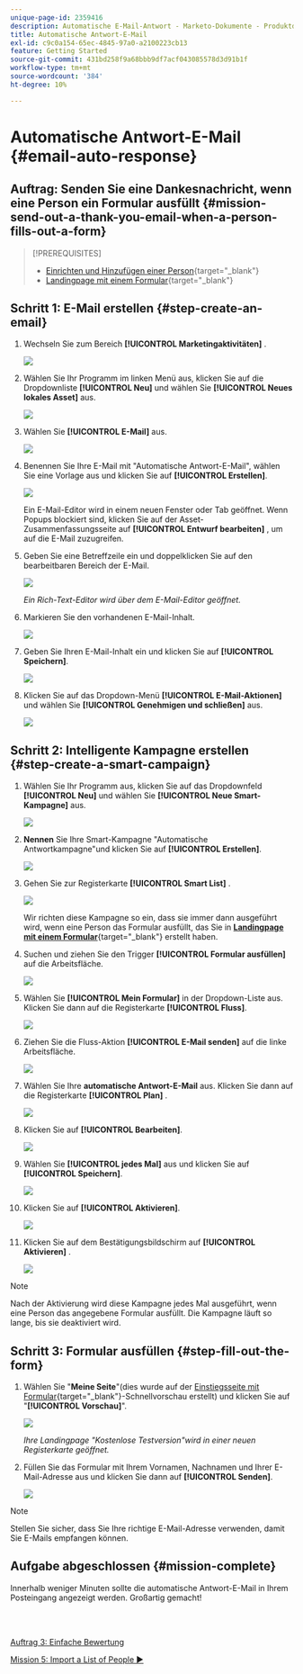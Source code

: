 ```yaml
---
unique-page-id: 2359416
description: Automatische E-Mail-Antwort - Marketo-Dokumente - Produktdokumentation
title: Automatische Antwort-E-Mail
exl-id: c9c0a154-65ec-4845-97a0-a2100223cb13
feature: Getting Started
source-git-commit: 431bd258f9a68bbb9df7acf043085578d3d91b1f
workflow-type: tm+mt
source-wordcount: '384'
ht-degree: 10%

---
```


# Automatische Antwort-E-Mail {#email-auto-response}

## Auftrag: Senden Sie eine Dankesnachricht, wenn eine Person ein Formular ausfüllt {#mission-send-out-a-thank-you-email-when-a-person-fills-out-a-form}

>[!PREREQUISITES]
>
>* [Einrichten und Hinzufügen einer Person](/help/marketo/getting-started/quick-wins/get-set-up-and-add-a-person.md){target="_blank"}
>* [Landingpage mit einem Formular](/help/marketo/getting-started/quick-wins/landing-page-with-a-form.md){target="_blank"}

## Schritt 1: E-Mail erstellen {#step-create-an-email}

1. Wechseln Sie zum Bereich **[!UICONTROL Marketingaktivitäten]** .

   ![](assets/email-auto-response-1.png)

1. Wählen Sie Ihr Programm im linken Menü aus, klicken Sie auf die Dropdownliste **[!UICONTROL Neu]** und wählen Sie **[!UICONTROL Neues lokales Asset]** aus.

   ![](assets/email-auto-response-2.png)

1. Wählen Sie **[!UICONTROL E-Mail]** aus.

   ![](assets/email-auto-response-3.png)

1. Benennen Sie Ihre E-Mail mit &quot;Automatische Antwort-E-Mail&quot;, wählen Sie eine Vorlage aus und klicken Sie auf **[!UICONTROL Erstellen]**.

   ![](assets/email-auto-response-4.png)

   Ein E-Mail-Editor wird in einem neuen Fenster oder Tab geöffnet. Wenn Popups blockiert sind, klicken Sie auf der Asset-Zusammenfassungsseite auf **[!UICONTROL Entwurf bearbeiten]** , um auf die E-Mail zuzugreifen.

1. Geben Sie eine Betreffzeile ein und doppelklicken Sie auf den bearbeitbaren Bereich der E-Mail.

   ![](assets/email-auto-response-5.png)

   _Ein Rich-Text-Editor wird über dem E-Mail-Editor geöffnet._

1. Markieren Sie den vorhandenen E-Mail-Inhalt.

   ![](assets/email-auto-response-6.png)

1. Geben Sie Ihren E-Mail-Inhalt ein und klicken Sie auf **[!UICONTROL Speichern]**.

   ![](assets/email-auto-response-7.png)

1. Klicken Sie auf das Dropdown-Menü **[!UICONTROL E-Mail-Aktionen]** und wählen Sie **[!UICONTROL Genehmigen und schließen]** aus.

   ![](assets/email-auto-response-8.png)

## Schritt 2: Intelligente Kampagne erstellen {#step-create-a-smart-campaign}

1. Wählen Sie Ihr Programm aus, klicken Sie auf das Dropdownfeld **[!UICONTROL Neu]** und wählen Sie **[!UICONTROL Neue Smart-Kampagne]** aus.

   ![](assets/email-auto-response-9.png)

1. **Nennen** Sie Ihre Smart-Kampagne &quot;Automatische Antwortkampagne&quot;und klicken Sie auf **[!UICONTROL Erstellen]**.

   ![](assets/email-auto-response-10.png)

1. Gehen Sie zur Registerkarte **[!UICONTROL Smart List]** .

   ![](assets/email-auto-response-11.png)

   Wir richten diese Kampagne so ein, dass sie immer dann ausgeführt wird, wenn eine Person das Formular ausfüllt, das Sie in [**Landingpage mit einem Formular**](/help/marketo/getting-started/quick-wins/landing-page-with-a-form.md){target="_blank"} erstellt haben.

1. Suchen und ziehen Sie den Trigger **[!UICONTROL Formular ausfüllen]** auf die Arbeitsfläche.

   ![](assets/email-auto-response-12.png)

1. Wählen Sie **[!UICONTROL Mein Formular]** in der Dropdown-Liste aus. Klicken Sie dann auf die Registerkarte **[!UICONTROL Fluss]**.

   ![](assets/email-auto-response-13.png)

1. Ziehen Sie die Fluss-Aktion **[!UICONTROL E-Mail senden]** auf die linke Arbeitsfläche.

   ![](assets/email-auto-response-14.png)

1. Wählen Sie Ihre **automatische Antwort-E-Mail** aus. Klicken Sie dann auf die Registerkarte **[!UICONTROL Plan]** .

   ![](assets/email-auto-response-15.png)

1. Klicken Sie auf **[!UICONTROL Bearbeiten]**.

   ![](assets/email-auto-response-16.png)

1. Wählen Sie **[!UICONTROL jedes Mal]** aus und klicken Sie auf **[!UICONTROL Speichern]**.

   ![](assets/email-auto-response-17.png)

1. Klicken Sie auf **[!UICONTROL Aktivieren]**.

   ![](assets/email-auto-response-18.png)

1. Klicken Sie auf dem Bestätigungsbildschirm auf **[!UICONTROL Aktivieren]** .

   ![](assets/email-auto-response-19.png)

>[!NOTE]
>
>Nach der Aktivierung wird diese Kampagne jedes Mal ausgeführt, wenn eine Person das angegebene Formular ausfüllt. Die Kampagne läuft so lange, bis sie deaktiviert wird.

## Schritt 3: Formular ausfüllen {#step-fill-out-the-form}

1. Wählen Sie &quot;**Meine Seite**&quot;(dies wurde auf der [Einstiegsseite mit Formular](/help/marketo/getting-started/quick-wins/landing-page-with-a-form.md){target="_blank"}-Schnellvorschau erstellt) und klicken Sie auf &quot;**[!UICONTROL Vorschau]**&quot;.

   ![](assets/email-auto-response-20.png)

   _Ihre Landingpage &quot;Kostenlose Testversion&quot;wird in einer neuen Registerkarte geöffnet._

1. Füllen Sie das Formular mit Ihrem Vornamen, Nachnamen und Ihrer E-Mail-Adresse aus und klicken Sie dann auf **[!UICONTROL Senden]**.

   ![](assets/email-auto-response-21.png)

>[!NOTE]
>
>Stellen Sie sicher, dass Sie Ihre richtige E-Mail-Adresse verwenden, damit Sie E-Mails empfangen können.

## Aufgabe abgeschlossen {#mission-complete}

Innerhalb weniger Minuten sollte die automatische Antwort-E-Mail in Ihrem Posteingang angezeigt werden. Großartig gemacht!

<br> 

[Auftrag 3: Einfache Bewertung](/help/marketo/getting-started/quick-wins/simple-scoring.md)

[Mission 5: Import a List of People ►](/help/marketo/getting-started/quick-wins/import-a-list-of-people.md)
